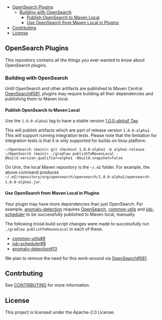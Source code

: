 - [OpenSearch Plugins](#opensearch-plugins)
  - [Building with OpenSearch](#building-with-opensearch)
    - [Publish OpenSearch to Maven Local](#publish-opensearch-to-maven-local)
    - [Use OpenSearch from Maven Local in Plugins](#use-opensearch-from-maven-local-in-plugins)
- [Contrbuting](#contrbuting)
- [License](#license)

## OpenSearch Plugins

This repository contains all the things you ever wanted to know about OpenSearch plugins.

### Building with OpenSearch

Until OpenSearch and other artifacts are published to Maven Central [OpenSearch#581](https://github.com/opensearch-project/OpenSearch/issues/581), plugins may require building all their dependencies and publishing them to Maven local.

#### Publish OpenSearch to Maven Local
Use the `1.0.0-alpha1` tag to have a stable version [1.0.0-alpha1 Tag](https://github.com/opensearch-project/OpenSearch/releases/tag/1.0.0-alpha1) 

This will publish artifacts which are part of release version `1.0.0-alpha1`.
This will support running integration tests. Please note that the limitation for integration tests is that it is only supported for builds on linux platform.

```
~/OpenSearch (main)> git checkout 1.0.0-alpha1 -b alpha1-release
~/OpenSearch (main)> ./gradlew publishToMavenLocal -Dbuild.version_qualifier=alpha1 -Dbuild.snapshot=false
```

On Unix, the local Maven repository is the `~/.m2` folder. For example, the above command produces `~/.m2/repository/org/opensearch/opensearch/1.0.0-alpha1/opensearch-1.0.0-alpha1.jar`.

#### Use OpenSearch from Maven Local in Plugins

Your plugin may have more dependencies than just OpenSearch. For example, [anomaly-detection](https://github.com/opensearch-project/anomaly-detection) requires [OpenSearch](https://github.com/opensearch-project/OpenSearch), [common-utils](https://github.com/opensearch-project/common-utils) and [job-scheduler](https://github.com/opensearch-project/job-scheduler) to be successfully published to Maven local, manually. 

The following trivial build script changes were made to successfully run `./gradlew publishToMavenLocal` in each of these.

* [common-utils#8](https://github.com/opensearch-project/common-utils/pull/8)
* [job-scheduler#8](https://github.com/opensearch-project/job-scheduler/pull/8)
* [anomaly-detection#13](https://github.com/opensearch-project/anomaly-detection/pull/13)

We plan to remove the need for this work-around via [OpenSearch#581](https://github.com/opensearch-project/OpenSearch/issues/581).

## Contrbuting

See [CONTRIBUTING](CONTRIBUTING.md#security-issue-notifications) for more information.

## License

This project is licensed under the Apache-2.0 License.
